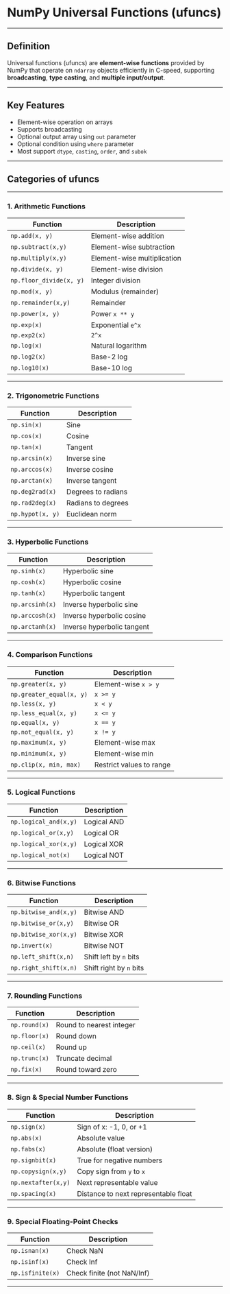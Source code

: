 
# **NumPy Universal Functions (ufuncs)**

---

## **Definition**

Universal functions (ufuncs) are **element-wise functions** provided by NumPy that operate on `ndarray` objects efficiently in C-speed, supporting **broadcasting**, **type casting**, and **multiple input/output**.

---

## **Key Features**

- Element-wise operation on arrays  
- Supports broadcasting  
- Optional output array using `out` parameter  
- Optional condition using `where` parameter  
- Most support `dtype`, `casting`, `order`, and `subok`

---

## **Categories of ufuncs**

---

### **1. Arithmetic Functions**

| Function        | Description                   |
|------------------|-------------------------------|
| `np.add(x, y)`   | Element-wise addition         |
| `np.subtract(x,y)`| Element-wise subtraction     |
| `np.multiply(x,y)`| Element-wise multiplication  |
| `np.divide(x, y)` | Element-wise division        |
| `np.floor_divide(x, y)` | Integer division      |
| `np.mod(x, y)`    | Modulus (remainder)          |
| `np.remainder(x,y)`| Remainder                   |
| `np.power(x, y)`  | Power `x ** y`               |
| `np.exp(x)`       | Exponential `e^x`            |
| `np.exp2(x)`      | `2^x`                        |
| `np.log(x)`       | Natural logarithm            |
| `np.log2(x)`      | Base-2 log                   |
| `np.log10(x)`     | Base-10 log                  |

---

### **2. Trigonometric Functions**

| Function           | Description                  |
|--------------------|------------------------------|
| `np.sin(x)`        | Sine                         |
| `np.cos(x)`        | Cosine                       |
| `np.tan(x)`        | Tangent                      |
| `np.arcsin(x)`     | Inverse sine                 |
| `np.arccos(x)`     | Inverse cosine               |
| `np.arctan(x)`     | Inverse tangent              |
| `np.deg2rad(x)`    | Degrees to radians           |
| `np.rad2deg(x)`    | Radians to degrees           |
| `np.hypot(x, y)`   | Euclidean norm               |

---

### **3. Hyperbolic Functions**

| Function           | Description                |
|--------------------|----------------------------|
| `np.sinh(x)`       | Hyperbolic sine            |
| `np.cosh(x)`       | Hyperbolic cosine          |
| `np.tanh(x)`       | Hyperbolic tangent         |
| `np.arcsinh(x)`    | Inverse hyperbolic sine    |
| `np.arccosh(x)`    | Inverse hyperbolic cosine  |
| `np.arctanh(x)`    | Inverse hyperbolic tangent |

---

### **4. Comparison Functions**

| Function           | Description                         |
|--------------------|-------------------------------------|
| `np.greater(x, y)` | Element-wise `x > y`                |
| `np.greater_equal(x, y)` | `x >= y`                     |
| `np.less(x, y)`    | `x < y`                             |
| `np.less_equal(x, y)` | `x <= y`                        |
| `np.equal(x, y)`   | `x == y`                            |
| `np.not_equal(x, y)`| `x != y`                           |
| `np.maximum(x, y)` | Element-wise max                    |
| `np.minimum(x, y)` | Element-wise min                    |
| `np.clip(x, min, max)`| Restrict values to range         |

---

### **5. Logical Functions**

| Function             | Description                     |
|----------------------|---------------------------------|
| `np.logical_and(x,y)`| Logical AND                     |
| `np.logical_or(x,y)` | Logical OR                      |
| `np.logical_xor(x,y)`| Logical XOR                     |
| `np.logical_not(x)`  | Logical NOT                     |

---

### **6. Bitwise Functions**

| Function             | Description                     |
|----------------------|---------------------------------|
| `np.bitwise_and(x,y)`| Bitwise AND                    |
| `np.bitwise_or(x,y)` | Bitwise OR                     |
| `np.bitwise_xor(x,y)`| Bitwise XOR                    |
| `np.invert(x)`       | Bitwise NOT                    |
| `np.left_shift(x,n)` | Shift left by `n` bits         |
| `np.right_shift(x,n)`| Shift right by `n` bits        |

---

### **7. Rounding Functions**

| Function            | Description                     |
|---------------------|---------------------------------|
| `np.round(x)`       | Round to nearest integer        |
| `np.floor(x)`       | Round down                     |
| `np.ceil(x)`        | Round up                       |
| `np.trunc(x)`       | Truncate decimal               |
| `np.fix(x)`         | Round toward zero              |

---

### **8. Sign & Special Number Functions**

| Function          | Description                         |
|-------------------|-------------------------------------|
| `np.sign(x)`      | Sign of x: -1, 0, or +1             |
| `np.abs(x)`       | Absolute value                     |
| `np.fabs(x)`      | Absolute (float version)           |
| `np.signbit(x)`   | True for negative numbers          |
| `np.copysign(x,y)`| Copy sign from `y` to `x`          |
| `np.nextafter(x,y)`| Next representable value          |
| `np.spacing(x)`   | Distance to next representable float|

---

### **9. Special Floating-Point Checks**

| Function            | Description                   |
|---------------------|-------------------------------|
| `np.isnan(x)`        | Check NaN                    |
| `np.isinf(x)`        | Check Inf                    |
| `np.isfinite(x)`     | Check finite (not NaN/Inf)   |

---
